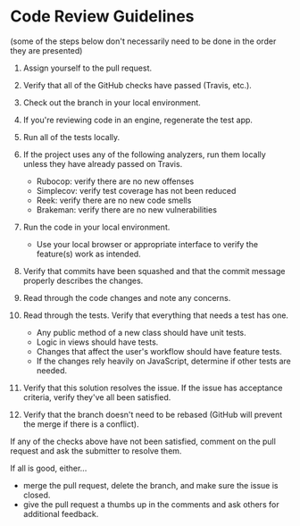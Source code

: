 Code Review Guidelines
======================

(some of the steps below don't necessarily need to be done in the order they are presented)

1. Assign yourself to the pull request.

1. Verify that all of the GitHub checks have passed (Travis, etc.).

1. Check out the branch in your local environment.

1. If you're reviewing code in an engine, regenerate the test app.

1. Run all of the tests locally.

1. If the project uses any of the following analyzers, run them locally unless they have already passed on Travis. 
    * Rubocop: verify there are no new offenses
    * Simplecov: verify test coverage has not been reduced
    * Reek: verify there are no new code smells
    * Brakeman: verify there are no new vulnerabilities

1. Run the code in your local environment.
    * Use your local browser or appropriate interface to verify the feature(s) work as intended.

1. Verify that commits have been squashed and that the commit message properly describes the changes.

1. Read through the code changes and note any concerns.

1. Read through the tests.  Verify that everything that needs a test has one.
    * Any public method of a new class should have unit tests.
    * Logic in views should have tests.
    * Changes that affect the user's workflow should have feature tests. 
    * If the changes rely heavily on JavaScript, determine if other tests are needed.

1. Verify that this solution resolves the issue.  If the issue has acceptance criteria, verify they've all been satisfied.

1. Verify that the branch doesn't need to be rebased (GitHub will prevent the merge if there is a conflict).

If any of the checks above have not been satisfied, comment on the pull request and ask the submitter to resolve them.

If all is good, either... 
* merge the pull request, delete the branch, and make sure the issue is closed.
* give the pull request a thumbs up in the comments and ask others for additional feedback.

